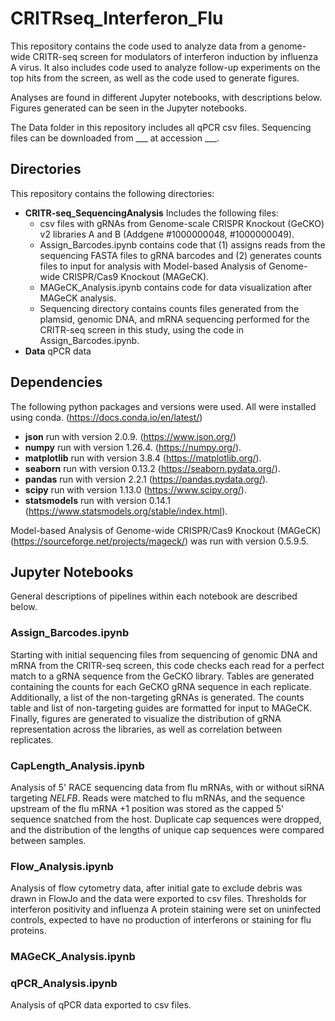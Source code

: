 # CRITRseq_Interferon_Flu

This repository contains the code used to analyze data from a genome-wide CRITR-seq screen for modulators of interferon induction by influenza A virus. It also includes code used to analyze follow-up experiments on the top hits from the screen, as well as the code used to generate figures.

Analyses are found in different Jupyter notebooks, with descriptions below. Figures generated can be seen in the Jupyter notebooks.

The Data folder in this repository includes all qPCR csv files. Sequencing files can be downloaded from ___ at accession ___.

## Directories

This repository contains the following directories:
- <b>CRITR-seq_SequencingAnalysis</b> Includes the following files:
  - csv files with gRNAs from Genome-scale CRISPR Knockout (GeCKO) v2 libraries A and B (Addgene #1000000048, #1000000049).
  - Assign_Barcodes.ipynb contains code that (1) assigns reads from the sequencing FASTA files to gRNA barcodes and (2) generates counts files to input for analysis with Model-based Analysis of Genome-wide CRISPR/Cas9 Knockout (MAGeCK).
  - MAGeCK_Analysis.ipynb contains code for data visualization after MAGeCK analysis.
  - Sequencing directory contains counts files generated from the plamsid, genomic DNA, and mRNA sequencing performed for the CRITR-seq screen in this study, using the code in Assign_Barcodes.ipynb.
- <b>Data</b> qPCR data

## Dependencies

The following python packages and versions were used. All were installed using conda. (https://docs.conda.io/en/latest/)
- <b>json</b> run with version 2.0.9. (https://www.json.org/)
- <b>numpy</b> run with version 1.26.4. (https://numpy.org/).
- <b>matplotlib</b> run with version 3.8.4 (https://matplotlib.org/).
- <b>seaborn</b> run with version 0.13.2 (https://seaborn.pydata.org/).
- <b>pandas</b> run with version 2.2.1 (https://pandas.pydata.org/).
- <b>scipy</b> run with version 1.13.0 (https://www.scipy.org/).
- <b>statsmodels</b> run with version 0.14.1 (https://www.statsmodels.org/stable/index.html).

Model-based Analysis of Genome-wide CRISPR/Cas9 Knockout (MAGeCK) (https://sourceforge.net/projects/mageck/) was run with version 0.5.9.5.

## Jupyter Notebooks

General descriptions of pipelines within each notebook are described below.

### Assign_Barcodes.ipynb

Starting with initial sequencing files from sequencing of genomic DNA and mRNA from the CRITR-seq screen, this code checks each read for a perfect match to a gRNA sequence from the GeCKO library. Tables are generated containing the counts for each GeCKO gRNA sequence in each replicate. Additionally, a list of the non-targeting gRNAs is generated. The counts table and list of non-targeting guides are formatted for input to MAGeCK. Finally, figures are generated to visualize the distribution of gRNA representation across the libraries, as well as correlation between replicates. 

### CapLength_Analysis.ipynb

Analysis of 5' RACE sequencing data from flu mRNAs, with or without siRNA targeting *NELFB*. Reads were matched to flu mRNAs, and the sequence upstream of the flu mRNA +1 position was stored as the capped 5' sequence snatched from the host. Duplicate cap sequences were dropped, and the distribution of the lengths of unique cap sequences were compared between samples.

### Flow_Analysis.ipynb

Analysis of flow cytometry data, after initial gate to exclude debris was drawn in FlowJo and the data were exported to csv files. Thresholds for interferon positivity and influenza A protein staining were set on uninfected controls, expected to have no production of interferons or staining for flu proteins.

### MAGeCK_Analysis.ipynb



### qPCR_Analysis.ipynb

Analysis of qPCR data exported to csv files.
